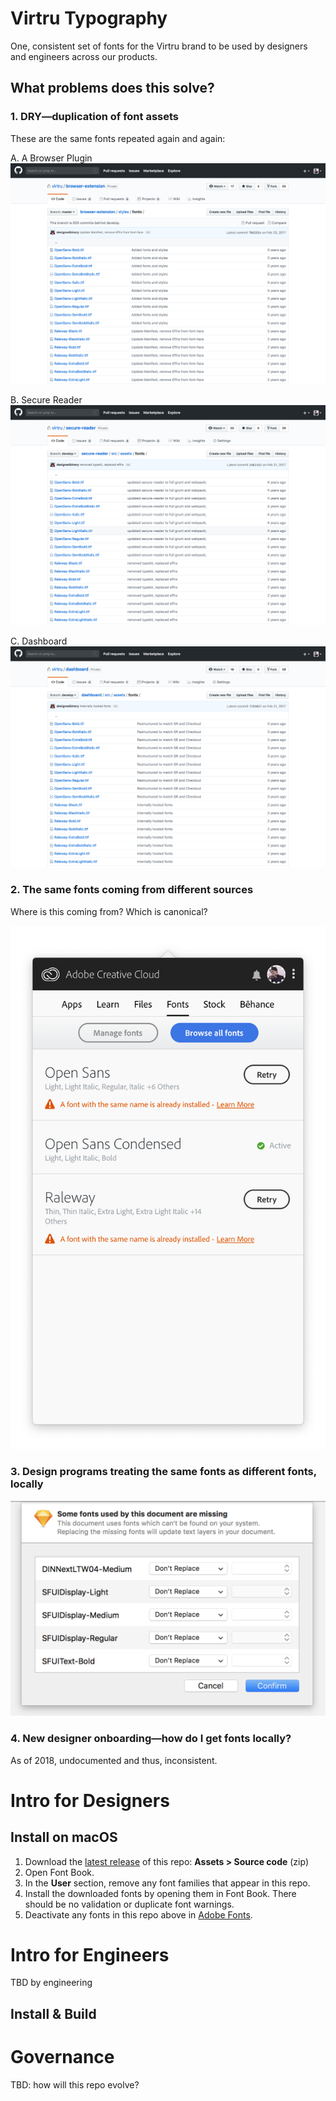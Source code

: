# Virtru Typography

One, consistent set of fonts for the Virtru brand to be used by designers and engineers across our products.

## What problems does this solve?

### 1. DRY—duplication of font assets

These are the same fonts repeated again and again:

A. A Browser Plugin
![Virtru BP fonts](./problems/fonts-bp.png)

B. Secure Reader
![Virtru SR fonts](./problems/fonts-sr.png)

C. Dashboard
![Virtru Dashboard fonts](./problems/fonts-dashboard.png)


### 2. The same fonts coming from different sources

Where is this coming from? Which is canonical?

![Creative Cloud duplicate fonts screenshot](./problems/fonts-Creative%20Cloud.png)


### 3. Design programs treating the same fonts as different fonts, locally

![Sketch missing fonts screenshot](./problems/fonts-Sketch.png)


### 4. New designer onboarding—how do I get fonts locally?

As of 2018, undocumented and thus, inconsistent.

# Intro for Designers 

## Install on macOS

1. Download the [latest release](https://github.com/virtru/virtru-typography/releases) of this repo: **Assets > Source code** (zip)
1. Open Font Book.
1. In the **User** section, remove any font families that appear in this repo.
1. Install the downloaded fonts by opening them in Font Book. There should be no validation or duplicate font warnings.
1. Deactivate any fonts in this repo above in [Adobe Fonts](https://fonts.adobe.com/my_fonts).

# Intro for Engineers

TBD by engineering

## Install & Build

# Governance

TBD: how will this repo evolve?
